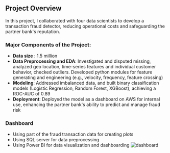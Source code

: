 ## Project Overview
In this project, I collaborated with four data scientists to develop a transaction fraud detector, reducing operational costs and safeguarding the partner bank's reputation.
### Major Components of the Project:
- **Data size** : 1.5 million
- **Data Preprocessing and EDA**: Investigated and disputed missing, analyzed geo location, time-series features and individual customer behavior, checked outliers. Developed python modules for feature generating and engineering (e.g., velocity, frequency, feature crossing)
- **Modeling**: Addressed imbalanced data, and built binary classification models (Logistic Regression, Random Forest, XGBoost), achieving a ROC-AUC of 0.89
- **Deployment**: Deployed the model as a dashboard on AWS for internal use, enhancing the partner bank's ability to predict and manage fraud risk
### Dashboard
- Using part of the fraud transaction data for creating plots
- Using SQL server for data preprocessing
- Using Power BI for data visualization and dashboarding
![dashboard](dashboard.png)
